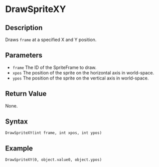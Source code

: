 # DrawSpriteXY

## Description
Draws `frame` at a specified X and Y position.

## Parameters
- `frame`
The ID of the SpriteFrame to draw.
- `xpos`
The position of the sprite on the horizontal axis in world-space.
- `ypos`
The position of the sprite on the vertical axis in world-space.

## Return Value
None.

## Syntax
```
DrawSpriteXY(int frame, int xpos, int ypos)
```

## Example
```
DrawSpriteXY(0, object.value0, object.ypos)
```